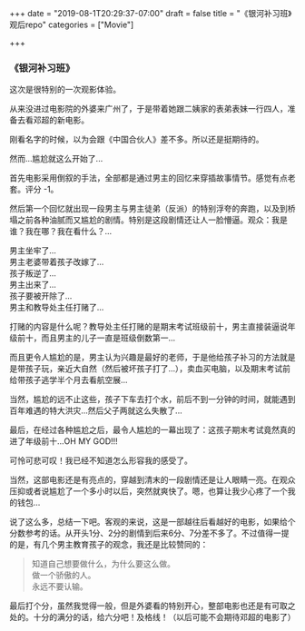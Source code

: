+++
date = "2019-08-1T20:29:37-07:00"
draft = false
title = "《银河补习班》观后repo"
categories = ["Movie"]

+++


### 《银河补习班》

这次是很特别的一次观影体验。

从来没进过电影院的外婆来广州了，于是带着她跟二姨家的表弟表妹一行四人，准备去看邓超的新电影。

刚看名字的时候，以为会跟《中国合伙人》差不多。所以还是挺期待的。

然而...尴尬就这么开始了...

首先电影采用倒叙的手法，全部都是通过男主的回忆来穿插故事情节。感觉有点老套。评分 -1。

然后第一个回忆就出现一段男主与男主徒弟（反派）的特别浮夸的奔跑，以及到桥塌之前各种油腻而又尴尬的剧情。特别是这段剧情还让人一脸懵逼。观众：我是谁？我在哪？我在看什么？...

男主坐牢了...    
男主老婆带着孩子改嫁了...    
孩子叛逆了...    
男主出来了...    
孩子要被开除了...    
男主和教导处主任打赌了...

打赌的内容是什么呢？教导处主任打赌的是期末考试班级前十，男主直接装逼说年级前十，而且男主的儿子一直是班级倒数第一...

而且更令人尴尬的是，男主认为兴趣是最好的老师，于是他给孩子补习的方法就是是带孩子玩，亲近大自然（然后被坏孩子打了...），卖血买电脑，以及期末考试前给带孩子逃学半个月去看航空展...

当然，尴尬的远不止这些，孩子下车去打个水，前后不到一分钟的时间，就能遇到百年难遇的特大洪灾...然后父子两就这么失散了...

最后，在经过各种尴尬之后，最令人尴尬的一幕出现了：这孩子期末考试竟然真的进了年级前十...OH MY GOD!!!

可怜可悲可叹！我已经不知道怎么形容我的感受了。

当然，这部电影还是有亮点的，穿越到清末的一段剧情还是让人眼睛一亮。在观众压抑或者说尴尬了一个多小时以后，突然就爽快了。嗯，也算让我少心疼了一个我的钱包...

说了这么多，总结一下吧。客观的来说，这是一部越往后看越好的电影，如果给个分数参考的话。从开头1分、2分的剧情到后来6分、7分差不多了。不过值得一提的是，有几个男主教育孩子的观念，我还是比较赞同的：

>知道自己想要做什么，为什么要这么做。      
做一个骄傲的人。    
永远不要认输。    

最后打个分，虽然我觉得一般，但是外婆看的特别开心，整部电影也还是有可取之处的。十分的满分的话，给六分吧！及格线！（以后可能不会期待邓超的电影了）


